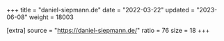 +++
title = "daniel-siepmann.de"
date = "2022-03-22"
updated = "2023-06-08"
weight = 18003

[extra]
source = "https://daniel-siepmann.de/"
ratio = 76
size = 18
+++
